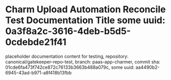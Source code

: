 # Charm Upload Automation Reconcile Test Documentation Title some uuid: 0a3f8a2c-3616-4deb-b5d5-0cdebde21f41
 placeholder documentation content for testing,  repository: canonical/gatekeeper-repo-test,  branch: paas-app-charmer,  commit sha: 01cde6fa473f742ce872c76133b3663b488a079c,  some uuid: aa4490b2-6945-43ad-b971-a8f418b13fbb